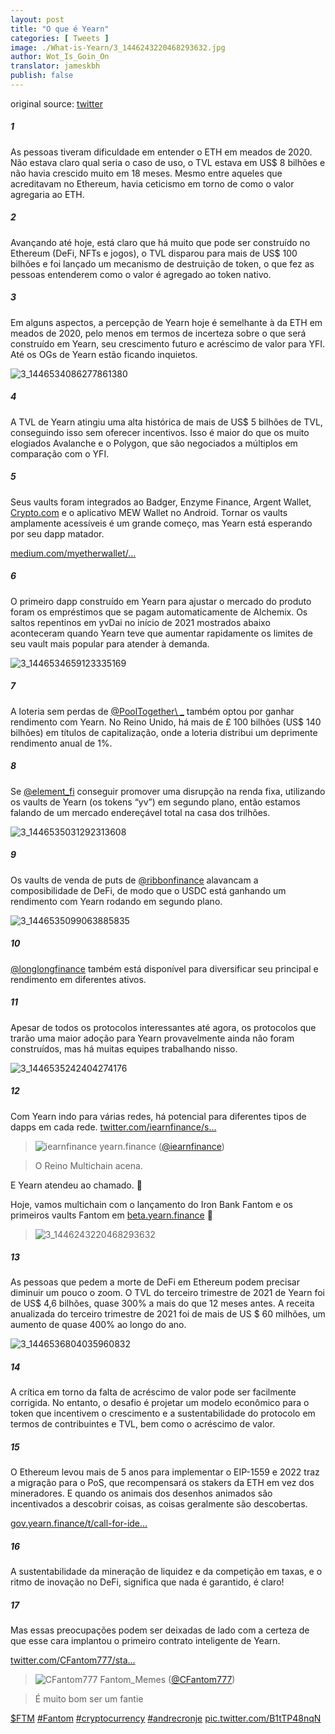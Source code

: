 ```yaml
---
layout: post
title: "O que é Yearn"
categories: [ Tweets ]
image: ./What-is-Yearn/3_1446243220468293632.jpg
author: Wot_Is_Goin_On
translator: jameskbh
publish: false
---
```


original source: [twitter](https://twitter.com/Wot_Is_Goin_On/status/1446540007292952579)

##### 1
As pessoas tiveram dificuldade em entender o ETH em meados de 2020. Não estava claro qual seria o caso de uso, o TVL estava em US$ 8 bilhões e não havia crescido muito em 18 meses. Mesmo entre aqueles que acreditavam no Ethereum, havia ceticismo em torno de como o valor agregaria ao ETH.

##### 2
Avançando até hoje, está claro que há muito que pode ser construído no Ethereum (DeFi, NFTs e jogos), o TVL disparou para mais de US$ 100 bilhões e foi lançado um mecanismo de destruição de token, o que fez as pessoas entenderem como o valor é agregado ao token nativo.

##### 3
Em alguns aspectos, a percepção de Yearn hoje é semelhante à da ETH em meados de 2020, pelo menos em termos de incerteza sobre o que será construído em Yearn, seu crescimento futuro e acréscimo de valor para YFI. Até os OGs de Yearn estão ficando inquietos.

![3_1446534086277861380](3_1446534086277861380.jpg)

##### 4
A TVL de Yearn atingiu uma alta histórica de mais de US$ 5 bilhões de TVL, conseguindo isso sem oferecer incentivos. Isso é maior do que os muito elogiados Avalanche e o Polygon, que são negociados a múltiplos em comparação com o YFI.

##### 5
Seus vaults foram integrados ao Badger, Enzyme Finance, Argent Wallet, [Crypto.com](http://Crypto.com) e o aplicativo MEW Wallet no Android. Tornar os vaults amplamente acessíveis é um grande começo, mas Yearn está esperando por seu dapp matador.

[medium.com/myetherwallet/…](https://medium.com/myetherwallet/introducing-yearn-vaults-on-mew-wallet-app-android-274818aa830e)

##### 6
O primeiro dapp construído em Yearn para ajustar o mercado do produto foram os empréstimos que se pagam automaticamente de Alchemix. Os saltos repentinos em yvDai no início de 2021 mostrados abaixo aconteceram quando Yearn teve que aumentar rapidamente os limites de seu vault mais popular para atender à demanda.

![3_1446534659123335169](3_1446534659123335169.jpg)

##### 7
A loteria sem perdas de [@PoolTogether\ _](https://twitter.com/PoolTogether_) também optou por ganhar rendimento com Yearn. No Reino Unido, há mais de £ 100 bilhões (US$ 140 bilhões) em títulos de capitalização, onde a loteria distribui um deprimente rendimento anual de 1%.

##### 8
Se [@element_fi](https://twitter.com/element_fi) conseguir promover uma disrupção na renda fixa, utilizando os vaults de Yearn (os tokens “yv”) em segundo plano, então estamos falando de um mercado endereçável total na casa dos trilhões.

![3_1446535031292313608](3_1446535031292313608.jpg)

##### 9
Os vaults de venda de puts de [@ribbonfinance](https://twitter.com/ribbonfinance) alavancam a composibilidade de DeFi, de modo que o USDC está ganhando um rendimento com Yearn rodando em segundo plano.

![3_1446535099063885835](3_1446535099063885835.jpg)

##### 10
[@longlongfinance](https://twitter.com/longlongfinance) também está disponível para diversificar seu principal e rendimento em diferentes ativos.

##### 11
Apesar de todos os protocolos interessantes até agora, os protocolos que trarão uma maior adoção para Yearn provavelmente ainda não foram construídos, mas há muitas equipes trabalhando nisso.

![3_1446535242404274176](3_1446535242404274176.jpg)

##### 12
Com Yearn indo para várias redes, há potencial para diferentes tipos de dapps em cada rede. [twitter.com/iearnfinance/s…](https://twitter.com/iearnfinance/status/1446243257336229912?s=20)

> ![iearnfinance](earnfinance-1223779978459770880.jpg)
> yearn.finance ([@iearnfinance](https://twitter.com/iearnfinance))

> O Reino Multichain acena.

E Yearn atendeu ao chamado. 📯

Hoje, vamos multichain com o lançamento do Iron Bank Fantom e os primeiros vaults Fantom em [beta.yearn.finance](http://beta.yearn.finance) 🧵

> ![3_1446243220468293632](3_1446243220468293632.jpg)

##### 13
As pessoas que pedem a morte de DeFi em Ethereum podem precisar diminuir um pouco o zoom. O TVL do terceiro trimestre de 2021 de Yearn foi de US$ 4,6 bilhões, quase 300% a mais do que 12 meses antes. A receita anualizada do terceiro trimestre de 2021 foi de mais de US $ 60 milhões, um aumento de quase 400% ao longo do ano.

![3_1446536804035960832](3_1446536804035960832.jpg)

##### 14
A crítica em torno da falta de acréscimo de valor pode ser facilmente corrigida. No entanto, o desafio é projetar um modelo econômico para o token que incentivem o crescimento e a sustentabilidade do protocolo em termos de contribuintes e TVL, bem como o acréscimo de valor.

##### 15
O Ethereum levou mais de 5 anos para implementar o EIP-1559 e 2022 traz a migração para o PoS, que recompensará os stakers da ETH em vez dos mineradores. E quando os animais dos desenhos animados são incentivados a descobrir coisas, as coisas geralmente são descobertas.

[gov.yearn.finance/t/call-for-ide…](https://gov.yearn.finance/t/call-for-ideas-yfi-tokenomics-revamp/11573/5)

##### 16
A sustentabilidade da mineração de liquidez e da competição em taxas, e o ritmo de inovação no DeFi, significa que nada é garantido, é claro!

##### 17
Mas essas preocupações podem ser deixadas de lado com a certeza de que esse cara implantou o primeiro contrato inteligente de Yearn.

[twitter.com/CFantom777/sta…](https://twitter.com/CFantom777/status/1446366012421468162?s=20)

> ![CFantom777](CFantom777-1387931745832497152.jpg)
> Fantom_Memes ([@CFantom777](https://twitter.com/CFantom777))

> É muito bom ser um fantie

[$FTM](https://twitter.com/search?q=%24FTM) [#Fantom](https://twitter.com/hashtag/Fantom) [#cryptocurrency](https://twitter.com/hashtag/cryptocurrency) [#andrecronje](https://twitter.com/hashtag/andrecronje) [pic.twitter.com/B1tTP48nqN](https://twitter.com/CFantom777/status/1446366012421468162/video/1)
